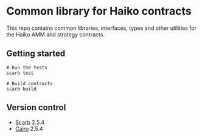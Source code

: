 # Common library for Haiko contracts

This repo contains common libraries, interfaces, types and other utilities for the Haiko AMM and strategy contracts.

## Getting started

```shell
# Run the tests
scarb test

# Build contracts
scarb build
```

## Version control

- [Scarb](https://github.com/software-mansion/scarb) 2.5.4
- [Cairo](https://github.com/starkware-libs/cairo) 2.5.4
